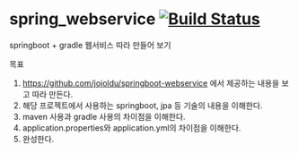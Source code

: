 # spring_webservice [![Build Status](https://app.travis-ci.com/hyeongmug/spring_webservice.svg?branch=master)](https://app.travis-ci.com/hyeongmug/spring_webservice)
springboot + gradle 웹서비스 따라 만들어 보기

목표
  1. https://github.com/jojoldu/springboot-webservice 에서 제공하는 내용을 보고 따라 만든다.
  2. 해당 프로젝트에서 사용하는 springboot, jpa 등 기술의 내용을 이해한다.
  3. maven 사용과 gradle 사용의 차이점을 이해한다.
  4. application.properties와 application.yml의 차이점을 이해한다.
  5. 완성한다.
  
